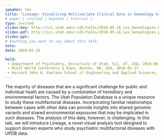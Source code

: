 ```yaml
---
speaker: lex
title: "Lineage: Visualizing Multivariate Clinical Data in Genealogy Graphs"
# paper | invited | keynote | tutorial |
type: invited
slides-key: http://sci.utah.edu/~vdl/talks/2018-05-16_Lex_Genealogies.key
slides-pdf: http://sci.utah.edu/~vdl/talks/2018-05-16_Lex_Genealogies.pdf
slides-ppt:
# Anything you want to say about this talk
note:
date: 2018-05-16

held:  
 - Department of Psychiatry, University of Utah, SLC, UT, USA, 2018-06-05
 - BioIT World Conference & Expo, Boston, MA, USA, 2018-05-17.
 - Harvard John A. Paulson School of Engineering and Applied Sciences, Harvard University, Cambridge, MA, USA, 2018-05-16
---
```


The majority of diseases that are a significant challenge for public and individual heath are caused by a combination of hereditary and environmental factors. The Utah Population Database is a unique resource to study these multifactorial diseases. Incorporating familial relationships between cases with other data can provide insights into shared genomic variants and shared environmental exposures that may be implicated in such diseases. The analysis of this data, however, is challenging. In this talk, we will introduce Lineage, a novel visual analysis tool designed to support domain experts who study psychiatric multifactorial diseases with UPDB data.




